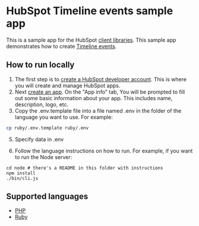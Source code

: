 # HubSpot Timeline events sample app

This is a sample app for the HubSpot [client libraries](https://developers.hubspot.com/docs/api/overview). This sample app demonstrates how to create [Timeline events](https://developers.hubspot.com/docs/api/crm/timeline).

## How to run locally

1. The first step is to [create a HubSpot developer account](https://developers.hubspot.com/docs/api/developer-tools-overview). This is where you will create and manage HubSpot apps.
2. Next [create an app](https://developers.hubspot.com/docs/api/creating-an-app). On the "App info" tab, You will be prompted to fill out some basic information about your app. This includes name, description, logo, etc.
3. Copy the .env.template file into a file named .env in the folder of the language you want to use. For example:

```bash
cp ruby/.env.template ruby/.env
```

5. Specify data in .env

6. Follow the language instructions on how to run. For example, if you want to run the Node server:

```
cd node # there's a README in this folder with instructions
npm install
./bin/cli.js
```

## Supported languages

* [PHP](php/README.md)
* [Ruby](ruby/README.md)
